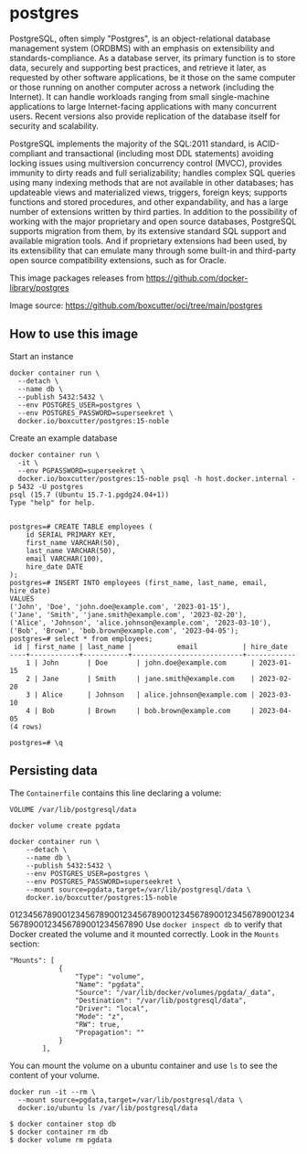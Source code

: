 # postgres

PostgreSQL, often simply "Postgres", is an object-relational database management system
(ORDBMS) with an emphasis on extensibility and standards-compliance. As a database
server, its primary function is to store data, securely and supporting best practices,
and retrieve it later, as requested by other software applications, be it those on the
same computer or those running on another computer across a network (including the
Internet). It can handle workloads ranging from small single-machine applications to
large Internet-facing applications with many concurrent users. Recent versions also
provide replication of the database itself for security and scalability.

PostgreSQL implements the majority of the SQL:2011 standard, is ACID-compliant and
transactional (including most DDL statements) avoiding locking issues using
multiversion concurrency control (MVCC), provides immunity to dirty reads and full
serializability; handles complex SQL queries using many indexing methods that are not
available in other databases; has updateable views and materialized views, triggers,
foreign keys; supports functions and stored procedures, and other expandability, and
has a large number of extensions written by third parties. In addition to the
possibility of working with the major proprietary and open source databases,
PostgreSQL supports migration from them, by its extensive standard SQL support and
available migration tools. And if proprietary extensions had been used, by its
extensibility that can emulate many through some built-in and third-party open source
compatibility extensions, such as for Oracle.

This image packages releases from https://github.com/docker-library/postgres

Image source: https://github.com/boxcutter/oci/tree/main/postgres

## How to use this image

Start an instance

```
docker container run \
  --detach \
  --name db \
  --publish 5432:5432 \
  --env POSTGRES_USER=postgres \
  --env POSTGRES_PASSWORD=superseekret \
  docker.io/boxcutter/postgres:15-noble
```

Create an example database

```
docker container run \
  -it \
  --env PGPASSWORD=superseekret \
  docker.io/boxcutter/postgres:15-noble psql -h host.docker.internal -p 5432 -U postgres
psql (15.7 (Ubuntu 15.7-1.pgdg24.04+1))
Type "help" for help.


postgres=# CREATE TABLE employees (
    id SERIAL PRIMARY KEY,
    first_name VARCHAR(50),
    last_name VARCHAR(50),
    email VARCHAR(100),
    hire_date DATE
);
postgres=# INSERT INTO employees (first_name, last_name, email, hire_date)
VALUES
('John', 'Doe', 'john.doe@example.com', '2023-01-15'),
('Jane', 'Smith', 'jane.smith@example.com', '2023-02-20'),
('Alice', 'Johnson', 'alice.johnson@example.com', '2023-03-10'),
('Bob', 'Brown', 'bob.brown@example.com', '2023-04-05');
postgres=# select * from employees;
 id | first_name | last_name |           email           | hire_date
----+------------+-----------+---------------------------+------------
    1 | John       | Doe       | john.doe@example.com      | 2023-01-15
    2 | Jane       | Smith     | jane.smith@example.com    | 2023-02-20
    3 | Alice      | Johnson   | alice.johnson@example.com | 2023-03-10
    4 | Bob        | Brown     | bob.brown@example.com     | 2023-04-05
(4 rows)

postgres=# \q
```

## Persisting data

The `Containerfile` contains this line declaring a volume:

```
VOLUME /var/lib/postgresql/data
```

```
docker volume create pgdata

docker container run \
    --detach \
    --name db \
    --publish 5432:5432 \
    --env POSTGRES_USER=postgres \
    --env POSTGRES_PASSWORD=superseekret \
    --mount source=pgdata,target=/var/lib/postgresql/data \
    docker.io/boxcutter/postgres:15-noble
```

0123456789001234567890012345678900123456789001234567890012345678900123456789001234567890
Use `docker inspect db` to verify that Docker created the volume and it mounted
correctly. Look in the `Mounts` section:

```
"Mounts": [
            {
                "Type": "volume",
                "Name": "pgdata",
                "Source": "/var/lib/docker/volumes/pgdata/_data",
                "Destination": "/var/lib/postgresql/data",
                "Driver": "local",
                "Mode": "z",
                "RW": true,
                "Propagation": ""
            }
        ],
```

You can mount the volume on a ubuntu container and use `ls` to see the content
of your volume.

```
docker run -it --rm \
  --mount source=pgdata,target=/var/lib/postgresql/data \
  docker.io/ubuntu ls /var/lib/postgresql/data
```

```
$ docker container stop db
$ docker container rm db
$ docker volume rm pgdata
```
